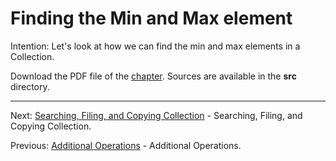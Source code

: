 # Finding the Min and Max element

Intention: Let's look at how we can find the min and max elements in a Collection.

Download the PDF file of the [chapter](chapter_40.pdf). Sources are available in the <b>src</b> directory. 

<hr>

Next: [Searching, Filing, and Copying Collection](chapter_41.md "Searching, Filing, and Copying Collection") - 
Searching, Filing, and Copying Collection.

Previous: [Additional Operations](chapter_39.md "Additional Operations") - Additional Operations.